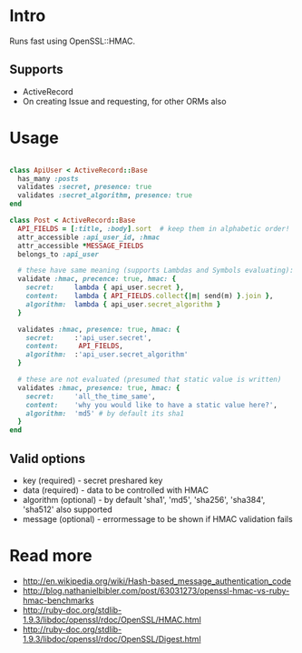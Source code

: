 Intro
=====
Runs fast using OpenSSL::HMAC.

Supports
--------
* ActiveRecord
* On creating Issue and requesting, for other ORMs also


Usage
=====
```ruby

class ApiUser < ActiveRecord::Base
  has_many :posts
  validates :secret, presence: true
  validates :secret_algorithm, presence: true
end

class Post < ActiveRecord::Base
  API_FIELDS = [:title, :body].sort  # keep them in alphabetic order!
  attr_accessible :api_user_id, :hmac
  attr_accessible *MESSAGE_FIELDS
  belongs_to :api_user

  # these have same meaning (supports Lambdas and Symbols evaluating):
  validate :hmac, precence: true, hmac: {
    secret:     lambda { api_user.secret },
    content:    lambda { API_FIELDS.collect{|m| send(m) }.join },
    algorithm:  lambda { api_user.secret_algorithm }
  }

  validates :hmac, presence: true, hmac: {
    secret:     :'api_user.secret',
    content:     API_FIELDS,
    algorithm:  :'api_user.secret_algorithm'
  }

  # these are not evaluated (presumed that static value is written)
  validates :hmac, presence: true, hmac: {
    secret:     'all_the_time_same',
    content:    'why you would like to have a static value here?',
    algorithm:  'md5' # by default its sha1
  }
end
```

Valid options
-------------
* key (required) - secret preshared key
* data (required) - data to be controlled with HMAC
* algorithm (optional) -  by default 'sha1', 'md5', 'sha256', 'sha384', 'sha512' also supported
* message (optional) - errormessage to be shown if HMAC validation fails


Read more
=========
* http://en.wikipedia.org/wiki/Hash-based_message_authentication_code
* http://blog.nathanielbibler.com/post/63031273/openssl-hmac-vs-ruby-hmac-benchmarks
* http://ruby-doc.org/stdlib-1.9.3/libdoc/openssl/rdoc/OpenSSL/HMAC.html
* http://ruby-doc.org/stdlib-1.9.3/libdoc/openssl/rdoc/OpenSSL/Digest.html
